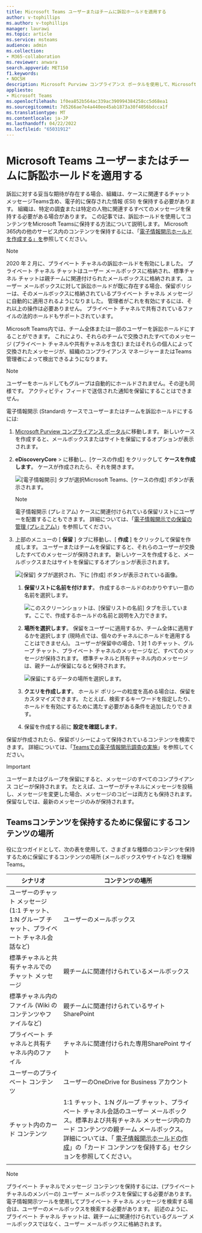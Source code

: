 ```yaml
---
title: Microsoft Teams ユーザーまたはチームに訴訟ホールドを適用する
author: v-tophillips
ms.author: v-tophillips
manager: laurawi
ms.topic: article
ms.service: msteams
audience: admin
ms.collection:
- M365-collaboration
ms.reviewer: anwara
search.appverid: MET150
f1.keywords:
- NOCSH
description: Microsoft Purview コンプライアンス ポータルを使用して、Microsoft Teamsユーザーまたはチームを訴訟ホールドに配置し、データ要件に基づいて訴訟ホールドが必要な情報について説明します。
appliesto:
- Microsoft Teams
ms.openlocfilehash: 1f0ea852b564ac339ac390994384258cc5d68ea1
ms.sourcegitcommit: 7d5266ae7e4a440ee45ab1873a30f4056bdcca1f
ms.translationtype: MT
ms.contentlocale: ja-JP
ms.lasthandoff: 04/22/2022
ms.locfileid: "65031912"
---
```

# <a name="place-a-microsoft-teams-user-or-team-on-legal-hold"></a>Microsoft Teams ユーザーまたはチームに訴訟ホールドを適用する

訴訟に対する妥当な期待が存在する場合、組織は、ケースに関連するチャット メッセージTeams含め、電子的に保存された情報 (ESI) を保持する必要があります。 組織は、特定の調査または特定の人物に関連するすべてのメッセージを保持する必要がある場合があります。 この記事では、訴訟ホールドを使用してコンテンツをMicrosoft Teamsに保持する方法について説明します。 Microsoft 365内の他のサービス内のコンテンツを保持するには、「[電子情報開示ホールドを作成する」を](/microsoft-365/compliance/create-ediscovery-holds)参照してください。

> [!NOTE]
> 2020 年 2 月に、プライベート チャネルの訴訟ホールドを有効にしました。 プライベート チャネル チャットはユーザー メールボックスに格納され、標準チャネル チャットは親チームに関連付けられたメールボックスに格納されます。 ユーザー メールボックスに対して訴訟ホールドが既に存在する場合、保留ポリシーは、そのメールボックスに格納されているプライベート チャネル メッセージに自動的に適用されるようになりました。 管理者がこれを有効にするには、それ以上の操作は必要ありません。 プライベート チャネルで共有されているファイルの法的ホールドもサポートされています。

Microsoft Teams内では、チーム全体または一部のユーザーを訴訟ホールドにすることができます。 これにより、それらのチームで交換されたすべてのメッセージ (プライベート チャネルや共有チャネルを含む) またはそれらの個人によって交換されたメッセージが、組織のコンプライアンス マネージャーまたはTeams管理者によって検出できるようになります。

> [!NOTE]
> ユーザーをホールドしてもグループは自動的にホールドされません。その逆も同様です。
> アクティビティ フィードで送信された通知を保留にすることはできません。

電子情報開示 (Standard) ケースでユーザーまたはチームを訴訟ホールドにするには:

1. [Microsoft Purview コンプライアンス ポータル](https://compliance.microsoft.com)に移動します。 新しいケースを作成すると、メールボックスまたはサイトを保留にするオプションが表示されます。

2. **eDiscoveryCore** >  に移動し、[ケースの作成] をクリックして **ケースを作成します**。 ケースが作成されたら、それを開きます。
  
   ![[電子情報開示] タブが選択Microsoft Teams、[ケースの作成] ボタンが表示されます。](media/LegalHold1.png)

   > [!NOTE]
   > 電子情報開示 (プレミアム) ケースに関連付けられている保留リストにユーザーを配置することもできます。 詳細については、「[電子情報開示での保留の管理 (プレミアム)](/microsoft-365/compliance/managing-holds)」を参照してください。

3. 上部のメニューの [ **保留** ] タブに移動し、[ **作成** ] をクリックして保留を作成します。 ユーザーまたはチームを保留にすると、それらのユーザーが交換したすべてのメッセージが保持されます。 新しいケースを作成すると、メールボックスまたはサイトを保留にするオプションが表示されます。

   ![[保留] タブが選択され、下に [作成] ボタンが表示されている画像。](media/LegalHold2.png)

   1. **保留リストに名前を付けます**。 作成するホールドのわかりやすい一意の名前を選択します。
  
       ![このスクリーンショットは、[保留リストの名前] タブを示しています。ここで、作成するホールドの名前と説明を入力できます。](media/LegalHold3.png)

   2. **場所を選択します**。 保留をユーザーに適用するか、チーム全体に適用するかを選択します (現時点では、個々のチャネルにホールドを適用することはできません)。 ユーザーが保留中の場合、1 対 1 のチャット、グループ チャット、プライベート チャネルのメッセージなど、すべてのメッセージが保持されます。 標準チャネルと共有チャネル内のメッセージは、親チームが保留になると保持されます。

      ![保留にするデータの場所を選択します。](media/LegalHold4.png)

   3. **クエリを作成します**。 ホールド ポリシーの粒度を高める場合は、保留をカスタマイズできます。 たとえば、検索するキーワードを指定したり、ホールドを有効にするために満たす必要がある条件を追加したりできます。

   4. 保留を作成する前に **設定を確認します**。

保留が作成されたら、保留ポリシーによって保持されているコンテンツを検索できます。 詳細については、「[Teamsでの電子情報開示調査の実施](eDiscovery-investigation.md)」を参照してください。

> [!IMPORTANT]
> ユーザーまたはグループを保留にすると、メッセージのすべてのコンプライアンス コピーが保持されます。 たとえば、ユーザーがチャネルにメッセージを投稿し、メッセージを変更した場合、メッセージのコピーは両方とも保持されます。 保留なしでは、最新のメッセージのみが保持されます。

## <a name="content-locations-to-place-on-hold-to-preserve-teams-content"></a>Teamsコンテンツを保持するために保留にするコンテンツの場所

役に立つガイドとして、次の表を使用して、さまざまな種類のコンテンツを保持するために保留にするコンテンツの場所 (メールボックスやサイトなど) を理解Teams。

|シナリオ  |コンテンツの場所  |
|---------|---------|
|ユーザーのチャット メッセージ (1:1 チャット、1:N グループ チャット、プライベート チャネル会話など)     |ユーザーのメールボックス         |
|標準チャネルと共有チャネルでのチャット メッセージ    |親チームに関連付けられているメールボックス         |
|標準チャネル内のファイル (Wiki のコンテンツやファイルなど)     |親チームに関連付けられているサイトSharePoint        |
|プライベート チャネルと共有チャネル内のファイル     |チャネルに関連付けられた専用SharePoint サイト
|ユーザーのプライベート コンテンツ     |ユーザーのOneDrive for Business アカウント       |
|チャット内のカード コンテンツ|1:1 チャット、1:N グループ チャット、プライベート チャネル会話のユーザー メールボックス。標準および共有チャネル メッセージ内のカード コンテンツの親チーム メールボックス。 詳細については、「 [電子情報開示ホールドの作成](/microsoft-365/compliance/create-ediscovery-holds#preserve-card-content)」の「カード コンテンツを保持する」セクションを参照してください。|
|||

> [!NOTE]
> プライベート チャネルでメッセージ コンテンツを保持するには、(プライベート チャネルのメンバーの) ユーザー メールボックスを保留にする必要があります。 電子情報開示ツールを使用してプライベート チャネル メッセージを検索する場合は、ユーザーのメールボックスを検索する必要があります。 前述のように、プライベート チャネル チャットは、親チームに関連付けられているグループ メールボックスではなく、ユーザー メールボックスに格納されます。
